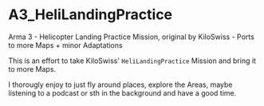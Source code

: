 # A3_HeliLandingPractice
Arma 3 - Helicopter Landing Practice Mission, original by KiloSwiss - Ports to more Maps + minor Adaptations

This is an effort to take KiloSwiss' `HeliLandingPractice` Mission and bring it to more Maps.

I thorougly enjoy to just fly around places, explore the Areas, maybe listening to a podcast or sth in the background and have a good time.
